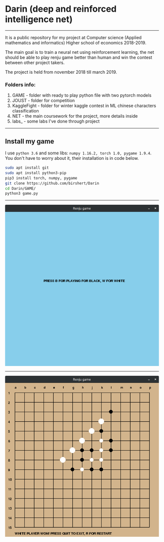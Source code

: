 # Darin (deep and reinforced intelligence net)

---

It is a public repository for my project at Computer science (Applied mathematics and informatics) Higher school of economics 2018-2019.

The main goal is to train a neural net using reinforcement learning, the net should be able to play renju game better than human and win the contest between other project takers.

The project is held from november 2018 till march 2019.

### Folders info:
  1. GAME - folder with ready to play python file with two pytorch models
  1. JOUST - folder for competition
  1. KaggleFight - folder for winter kaggle contest in ML chinese characters classification
  1. NET - the main coursework for the project, more details inside
  1. labs_ - some labs I've done through project

---

## Install my game

I use ```python 3.6``` and some libs: ```numpy 1.16.2, torch 1.0, pygame 1.9.4```. You don't have to worry about it, their installation is in code below.

```bash
sudo apt install git
sudo apt install python3-pip
pip3 install torch, numpy, pygame
git clone https://github.com/birshert/Darin
cd Darin/GAME/
python3 game.py
```
---
![](https://github.com/birshert/Darin/blob/master/GAME/Game%20at%20start.png)

---

![](https://github.com/birshert/Darin/blob/master/GAME/Game%20in%20process.png)
